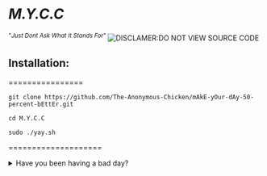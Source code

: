 # *M.Y.C.C*
<sup> "*Just Dont Ask What It Stands For*" </sup>
![DISCLAMER:DO NOT VIEW SOURCE CODE](https://github.com/The-Anonymous-Chicken/T.S.W.M.Y.C/blob/main/src/md/F002652C-DAFD-4013-852B-BB79620DDCA1.png)
## Installation:
================

`git clone https://github.com/The-Anonymous-Chicken/mAkE-yOur-dAy-50-percent-bEttEr.git`
 
 `cd M.Y.C.C`

`sudo ./yay.sh`

====================
<details>
<summary>Have you been having a bad day?</summary>
<br>
<details>
<summary>Do you feel like this day just can't possibly get any worse?</summary>
<br>
  
Well, then guess what! This is just the script for you!
  
  <details>
<summary> But, How do I Install it?</summary>
<br>
Just clone the repository, cd to it, and run `./yay.sh`
    <details>
<summary>Can I copy and use the code?</summary>
<br>
Yes. You techincally can, and we will glady do everything in our power to stop you! ☻☻☻
</details>

</details>

</details>
</details>
